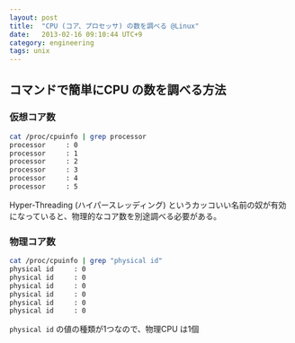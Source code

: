 ```yaml
---
layout: post
title:  "CPU (コア、プロセッサ) の数を調べる @Linux"
date:   2013-02-16 09:10:44 UTC+9
category: engineering
tags: unix
---
```


## コマンドで簡単にCPU の数を調べる方法

### 仮想コア数

```sh
cat /proc/cpuinfo | grep processor
processor     : 0
processor     : 1
processor     : 2
processor     : 3
processor     : 4
processor     : 5
```

Hyper-Threading (ハイパースレッディング) というカッコいい名前の奴が有効になっていると、物理的なコア数を別途調べる必要がある。


### 物理コア数

```sh
cat /proc/cpuinfo | grep "physical id"
physical id     : 0
physical id     : 0
physical id     : 0
physical id     : 0
physical id     : 0
physical id     : 0
```

`physical id` の値の種類が1つなので、物理CPU は1個
